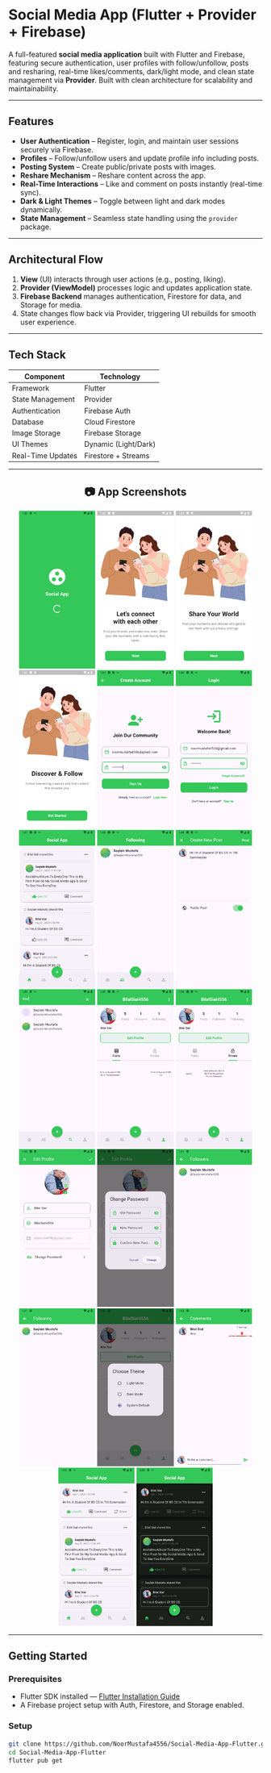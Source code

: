 


#  Social Media App (Flutter + Provider + Firebase)

A full-featured **social media application** built with Flutter and Firebase, featuring secure authentication, user profiles with follow/unfollow, posts and resharing, real-time likes/comments, dark/light mode, and clean state management via **Provider**. Built with clean architecture for scalability and maintainability.

---

##  Features

-  **User Authentication** – Register, login, and maintain user sessions securely via Firebase.
-  **Profiles** – Follow/unfollow users and update profile info including posts.
-  **Posting System** – Create public/private posts with images.
-  **Reshare Mechanism** – Reshare content across the app.
-  **Real-Time Interactions** – Like and comment on posts instantly (real-time sync).
-  **Dark & Light Themes** – Toggle between light and dark modes dynamically.
-  **State Management** – Seamless state handling using the `provider` package.

---

##  Architectural Flow

1. **View** (UI) interacts through user actions (e.g., posting, liking).
2. **Provider (ViewModel)** processes logic and updates application state.
3. **Firebase Backend** manages authentication, Firestore for data, and Storage for media.
4. State changes flow back via Provider, triggering UI rebuilds for smooth user experience.

---

##  Tech Stack

| Component             | Technology        |
|----------------------|-------------------|
| Framework            | Flutter           |
| State Management     | Provider          |
| Authentication       | Firebase Auth     |
| Database             | Cloud Firestore   |
| Image Storage        | Firebase Storage  |
| UI Themes            | Dynamic (Light/Dark) |
| Real-Time Updates    | Firestore + Streams |

---

<h2 align="center">📷 App Screenshots</h2>

<p align="center">
  <img src="assets/images/1.png" width="30%"/>
  <img src="assets/images/2.png" width="30%"/>
  <img src="assets/images/3.png" width="30%"/>
  
  <img src="assets/images/4.png" width="30%"/>
  <img src="assets/images/5.png" width="30%"/>
  <img src="assets/images/6.png" width="30%"/>
  
  <img src="assets/images/7.png" width="30%"/>
  <img src="assets/images/8.png" width="30%"/>
  <img src="assets/images/9.png" width="30%"/>
  
  <img src="assets/images/10.png" width="30%"/>
  <img src="assets/images/11.png" width="30%"/>
  <img src="assets/images/12.png" width="30%"/>
  
  <img src="assets/images/13.png" width="30%"/>
  <img src="assets/images/14.png" width="30%"/>
  <img src="assets/images/15.png" width="30%"/>
  
  <img src="assets/images/16.png" width="30%"/>
  <img src="assets/images/17.png" width="30%"/>
  <img src="assets/images/18.png" width="30%"/>
  
  <img src="assets/images/19.png" width="30%"/>
  <img src="assets/images/20.png" width="30%"/>
</p>


---

##  Getting Started

### Prerequisites
- Flutter SDK installed — [Flutter Installation Guide](https://flutter.dev/docs/get-started/install)
- A Firebase project setup with Auth, Firestore, and Storage enabled.

### Setup
```bash
git clone https://github.com/NoorMustafa4556/Social-Media-App-Flutter.git
cd Social-Media-App-Flutter
flutter pub get
